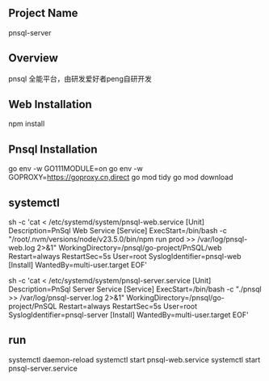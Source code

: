 ## Project Name
pnsql-server


## Overview
pnsql 全能平台，由研发爱好者peng自研开发


## Web Installation
npm install

## Pnsql Installation
go env -w GO111MODULE=on
go env -w GOPROXY=https://goproxy.cn,direct
go mod tidy
go mod download


## systemctl
sh -c 'cat <<EOF > /etc/systemd/system/pnsql-web.service
[Unit]
Description=PnSql Web Service
[Service]
ExecStart=/bin/bash -c "/root/.nvm/versions/node/v23.5.0/bin/npm run prod >> /var/log/pnsql-web.log 2>&1"
WorkingDirectory=/pnsql/go-project/PnSQL/web
Restart=always
RestartSec=5s
User=root
SyslogIdentifier=pnsql-web
[Install]
WantedBy=multi-user.target
EOF'

sh -c 'cat <<EOF > /etc/systemd/system/pnsql-server.service
[Unit]
Description=PnSql Server Service
[Service]
ExecStart=/bin/bash -c "./pnsql >> /var/log/pnsql-server.log 2>&1"
WorkingDirectory=/pnsql/go-project/PnSQL
Restart=always
RestartSec=5s
User=root
SyslogIdentifier=pnsql-server
[Install]
WantedBy=multi-user.target
EOF'

## run
systemctl daemon-reload
systemctl start pnsql-web.service
systemctl start pnsql-server.service
